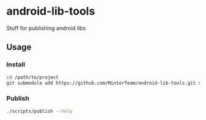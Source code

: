 # android-lib-tools
Stuff for publishing android libs


## Usage

### Install
```bash
cd /path/to/project
git submodule add https://github.com/MinterTeam/android-lib-tools.git scripts
```
### Publish
```bash
./scripts/publish --help
```
